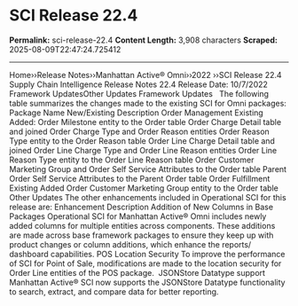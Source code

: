 # SCI Release 22.4

**Permalink:** sci-release-22.4
**Content Length:** 3,908 characters
**Scraped:** 2025-08-09T22:47:24.725412

---

Home&rsaquo;&rsaquo;Release Notes&rsaquo;&rsaquo;Manhattan Active® Omni&rsaquo;&rsaquo;2022 ››SCI Release 22.4 Supply Chain Intelligence Release Notes 22.4 Release&nbsp;Date: 10/7/2022 Framework UpdatesOther Updates Framework Updates &nbsp; The following table summarizes the changes made to the existing SCI for Omni packages: Package Name New/Existing Description Order Management Existing Added: Order Milestone entity to the Order table Order Charge Detail table and joined Order Charge Type and Order Reason entities Order Reason Type entity to the Order Reason table Order Line Charge Detail table and joined Order Line Charge Type and Order Line Reason entities Order Line Reason Type entity to the Order Line Reason table Order Customer Marketing Group and Order Self Service Attributes to the Order table Parent Order Self Service Attributes to the Parent Order table Order Fulfillment Existing Added Order Customer Marketing Group entity to the Order table &nbsp; Other Updates The other enhancements included in Operational SCI for this release are: Enhancement Description Addition of New Columns in Base Packages Operational SCI for Manhattan Active&reg; Omni includes newly added columns for multiple entities across components. These additions are made across base framework packages to ensure they keep up with product changes or column additions, which enhance the reports/ dashboard capabilities. POS Location Security To improve the performance of SCI for Point of Sale, modifications are made to the location security for Order Line entities of the POS package.&nbsp; JSONStore Datatype support Manhattan Active&reg; SCI now supports the JSONStore Datatype functionality to search, extract, and compare data for better reporting.